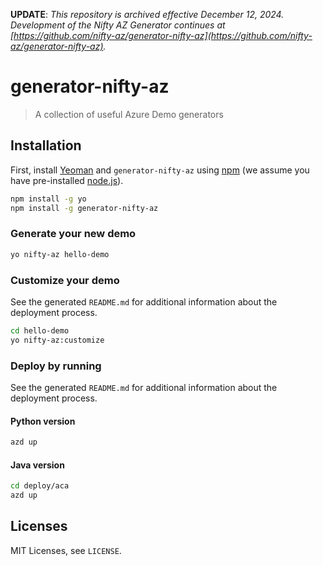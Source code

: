 **UPDATE**: *This repository is archived effective December 12, 2024. Development of the Nifty AZ Generator continues at [https://github.com/nifty-az/generator-nifty-az](https://github.com/nifty-az/generator-nifty-az).*


# generator-nifty-az 
> A collection of useful Azure Demo generators

## Installation

First, install [Yeoman](http://yeoman.io) and `generator-nifty-az` using [npm](https://www.npmjs.com/) (we assume you have pre-installed [node.js](https://nodejs.org/)).

```bash
npm install -g yo
npm install -g generator-nifty-az
```

### Generate your new demo

```bash
yo nifty-az hello-demo
```

### Customize your demo

See the generated `README.md` for additional information about the deployment process.

```bash
cd hello-demo
yo nifty-az:customize
```

### Deploy by running

See the generated `README.md` for additional information about the deployment process.

#### Python version

```bash
azd up
```

#### Java version

```bash
cd deploy/aca
azd up
```

## Licenses

MIT Licenses, see `LICENSE`.

